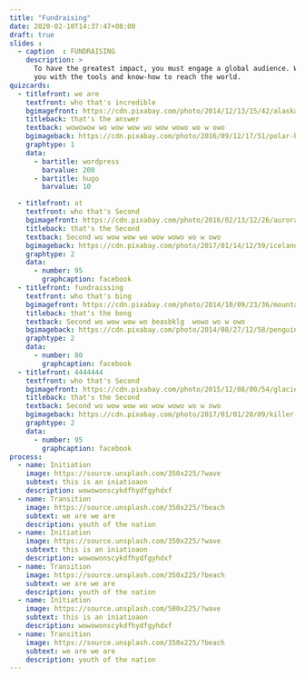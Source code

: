 ```yaml
---
title: "Fundraising"
date: 2020-02-10T14:37:47+08:00
draft: true
slides :
  - caption  : FUNDRAISING
    description: >
      To have the greatest impact, you must engage a global audience. We are here to provide 
      you with the tools and know-how to reach the world.
quizcards:
  - titlefront: we are
    textfront: who that's incredible
    bgimagefront: https://cdn.pixabay.com/photo/2014/12/13/15/42/alaska-566722_1280.jpg
    titleback: that's the answer
    textback: wowowow wo wow wow wo wow wowo wo w owo 
    bgimageback: https://cdn.pixabay.com/photo/2016/09/12/17/51/polar-bears-1665367_1280.jpg
    graphtype: 1
    data:
      - bartitle: wordpress
        barvalue: 200
      - bartitle: hugo
        barvalue: 10

  - titlefront: at
    textfront: who that's Second
    bgimagefront: https://cdn.pixabay.com/photo/2016/02/13/12/26/aurora-1197753_1280.jpg
    titleback: that's the Second
    textback: Second wo wow wow wo wow wowo wo w owo 
    bgimageback: https://cdn.pixabay.com/photo/2017/01/14/12/59/iceland-1979445_1280.jpg
    graphtype: 2
    data:
      - number: 95
        graphcaption: facebook
  - titlefront: fundraissing
    textfront: who that's bing
    bgimagefront: https://cdn.pixabay.com/photo/2014/10/09/23/36/mountains-482689_1280.jpg
    titleback: that's the bong
    textback: Second wo wow wow wo beasbklg  wowo wo w owo 
    bgimageback: https://cdn.pixabay.com/photo/2014/08/27/12/58/penguins-429128_1280.jpg
    graphtype: 2
    data:
      - number: 80
        graphcaption: facebook
  - titlefront: 4444444
    textfront: who that's Second
    bgimagefront: https://cdn.pixabay.com/photo/2015/12/08/00/54/glacier-1082163_1280.jpg
    titleback: that's the Second
    textback: Second wo wow wow wo wow wowo wo w owo 
    bgimageback: https://cdn.pixabay.com/photo/2017/01/01/20/09/killer-whales-1945411_1280.jpg
    graphtype: 2
    data:
      - number: 95
        graphcaption: facebook
process:
  - name: Initiation
    image: https://source.unsplash.com/350x225/?wave
    subtext: this is an iniatioaon
    description: wowowonscykdfhydfgyhdxf 
  - name: Transition
    image: https://source.unsplash.com/350x225/?beach
    subtext: we are we are
    description: youth of the nation
  - name: Initiation
    image: https://source.unsplash.com/350x225/?wave
    subtext: this is an iniatioaon
    description: wowowonscykdfhydfgyhdxf 
  - name: Transition
    image: https://source.unsplash.com/350x225/?beach
    subtext: we are we are
    description: youth of the nation
  - name: Initiation
    image: https://source.unsplash.com/500x225/?wave
    subtext: this is an iniatioaon
    description: wowowonscykdfhydfgyhdxf 
  - name: Transition
    image: https://source.unsplash.com/350x225/?beach
    subtext: we are we are
    description: youth of the nation
---
```

